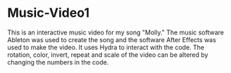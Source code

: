 # Music-Video1
This is an interactive music video for my song "Molly." The music software Ableton was used to create the song and the software After Effects was used to make the video. It uses Hydra to interact with the code. The rotation, color, invert, repeat and scale of the video can be altered by changing the numbers in the code.  

